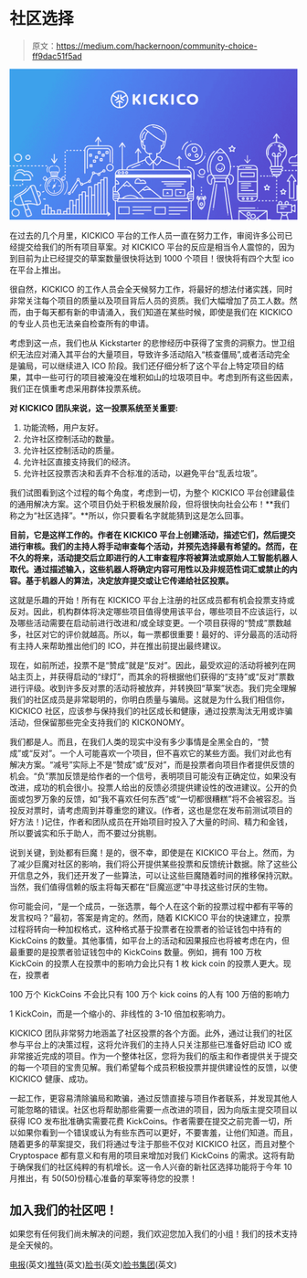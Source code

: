 # 社区选择

> 原文：<https://medium.com/hackernoon/community-choice-ff9dac51f5ad>

![](img/1eeac8794063ac1fec3435e097a5d920.png)

在过去的几个月里，KICKICO 平台的工作人员一直在努力工作，审阅许多公司已经提交给我们的所有项目草案。对 KICKICO 平台的反应是相当令人震惊的，因为到目前为止已经提交的草案数量很快将达到 1000 个项目！很快将有四个大型 ico 在平台上推出。

很自然，KICKICO 的工作人员会全天候努力工作，将最好的想法付诸实践，同时非常关注每个项目的质量以及项目背后人员的资质。我们大幅增加了员工人数。然而，由于每天都有新的申请涌入，我们知道在某些时候，即使是我们在 KICKICO 的专业人员也无法亲自检查所有的申请。

考虑到这一点，我们也从 Kickstarter 的悲惨经历中获得了宝贵的洞察力。世卫组织无法应对涌入其平台的大量项目，导致许多活动陷入“核查僵局”,或者活动完全是骗局，可以继续进入 ICO 阶段。我们还仔细分析了这个平台上特定项目的结果，其中一些可行的项目被淹没在堆积如山的垃圾项目中。考虑到所有这些因素，我们正在慎重考虑采用群体投票系统。

**对 KICKICO 团队来说，这一投票系统至关重要:**

1.  功能流畅，用户友好。
2.  允许社区控制活动的数量。
3.  允许社区控制活动的质量。
4.  允许社区直接支持我们的经济。
5.  允许社区投票否决和丢弃不合标准的活动，以避免平台“乱丢垃圾”。

我们试图看到这个过程的每个角度，考虑到一切，为整个 KICKICO 平台创建最佳的通用解决方案。这个项目仍处于积极发展阶段，但将很快向社会公布！**我们称之为“社区选择”。**所以，你只要看名字就能猜到这是怎么回事。

**目前，它是这样工作的。作者在 KICKICO 平台上创建活动，描述它们，然后提交进行审核。我们的主持人将手动审查每个活动，并预先选择最有希望的。然而，在不久的将来，活动提交后立即进行的人工审查程序将被算法或原始人工智能机器人取代。通过描述输入，这些机器人将确定内容可用性以及非规范性词汇或禁止的内容。基于机器人的算法，决定放弃提交或让它传递给社区投票。**

这就是乐趣的开始！所有在 KICKICO 平台上注册的社区成员都有机会投票支持或反对。因此，机构群体将决定哪些项目值得使用该平台，哪些项目不应该运行，以及哪些活动需要在启动前进行改进和/或全球变更。一个项目获得的“赞成”票数越多，社区对它的评价就越高。所以，每一票都很重要！最好的、评分最高的活动将有主持人来帮助推出他们的 ICO，并在推出前提出最终建议。

现在，如前所述，投票不是“赞成”就是“反对”。因此，最受欢迎的活动将被列在网站主页上，并获得启动的“绿灯”，而其余的将根据他们获得的“支持”或“反对”票数进行评级。收到许多反对票的活动将被放弃，并转换回“草案”状态。我们完全理解我们的社区成员是非常聪明的，你明白质量与骗局。这就是为什么我们相信你，KICKICO 社区，应该参与保持我们的社区成长和健康，通过投票淘汰无用或诈骗活动，但保留那些完全支持我们的 KICKONOMY。

我们都是人。而且，在我们人类的现实中没有多少事情是全黑全白的，“赞成”或“反对”。一个人可能喜欢一个项目，但不喜欢它的某些方面。我们对此也有解决方案。“减号”实际上不是“赞成”或“反对”，而是投票者向项目作者提供反馈的机会。“负”票加反馈是给作者的一个信号，表明项目可能没有正确定位，如果没有改进，成功的机会很小。投票人给出的反馈必须提供建设性的改进建议。公开的负面或包罗万象的反馈，如“我不喜欢任何东西”或“一切都很糟糕”将不会被容忍。当投反对票时，请考虑周到并尊重您的建议。(作者，这也是您在发布前测试项目的好方法！)记住，作者和团队成员在开始项目时投入了大量的时间、精力和金钱，所以要诚实和乐于助人，而不要过分挑剔。

说到关键，到处都有巨魔！是的，很不幸，即使是在 KICKICO 平台上。然而，为了减少巨魔对社区的影响，我们将公开提供某些投票和反馈统计数据。除了这些公开信息之外，我们还开发了一些算法，可以让这些巨魔随着时间的推移保持沉默。当然，我们值得信赖的版主将每天都在“巨魔巡逻”中寻找这些讨厌的生物。

你可能会问，“是一个成员，一张选票，每个人在这个新的投票过程中都有平等的发言权吗？”最初，答案是肯定的。然而，随着 KICKICO 平台的快速建立，投票过程将转向一种加权格式，这种格式基于投票者在投票者的验证钱包中持有的 KickCoins 的数量。其他事情，如平台上的活动和因果报应也将被考虑在内，但最重要的是投票者验证钱包中的 KickCoins 数量。例如，拥有 100 万枚 KickCoin 的投票人在投票中的影响力会比只有 1 枚 kick coin 的投票人更大。现在，投票者

100 万个 KickCoins 不会比只有 100 万个 kick coins 的人有 100 万倍的影响力

1 KickCoin，而是一个缩小的、非线性的 3-10 倍加权影响力。

KICKICO 团队非常努力地涵盖了社区投票的各个方面。此外，通过让我们的社区参与平台上的决策过程，这将允许我们的主持人只关注那些已准备好启动 lCO 或非常接近完成的项目。作为一个整体社区，您将为我们的版主和作者提供关于提交的每一个项目的宝贵见解。我们希望每个成员积极投票并提供建设性的反馈，以使 KICKICO 健康、成功。

一起工作，更容易清除骗局和欺骗，通过反馈直接与项目作者联系，并发现其他人可能忽略的错误。社区也将帮助那些需要一点改进的项目，因为向版主提交项目以获得 ICO 发布批准确实需要花费 KickCoins。作者需要在提交之前完善一切，所以如果你看到一个错误或认为有些东西可以更好，不要害羞，让他们知道。而且，随着更多的草案提交，我们将通过专注于那些不仅对 KICKICO 社区，而且对整个 Cryptospace 都有意义和有用的项目来增加对我们 KickCoins 的需求。这将有助于确保我们的社区纯粹的有机增长。这一令人兴奋的新社区选择功能将于今年 10 月推出，有 50(50)份精心准备的草案等待您的投票！

## 加入我们的社区吧！

如果您有任何我们尚未解决的问题，我们欢迎您加入我们的小组！我们的技术支持是全天候的。

[电报](https://t.me/kickico)(英文)[推特](https://twitter.com/KICKICOplatform)(英文)[脸书](https://www.facebook.com/kickicoplatform)(英文)[脸书集团](https://www.facebook.com/groups/kickico/)(英文)